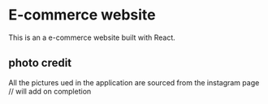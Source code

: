 # E-commerce website

This is an a e-commerce website built with React.

## photo credit

All the pictures ued in the application are sourced from the instagram page // will add on completion
